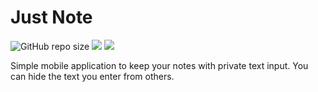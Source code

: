 # Just Note

![GitHub repo size](https://img.shields.io/github/repo-size/diademoff/justnote?logo=GitHub)
![](https://img.shields.io/tokei/lines/github/diademoff/justnote)
![](https://img.shields.io/github/license/diademoff/justnote)

Simple mobile application to keep your notes with private text input. You can hide the text you enter from others.